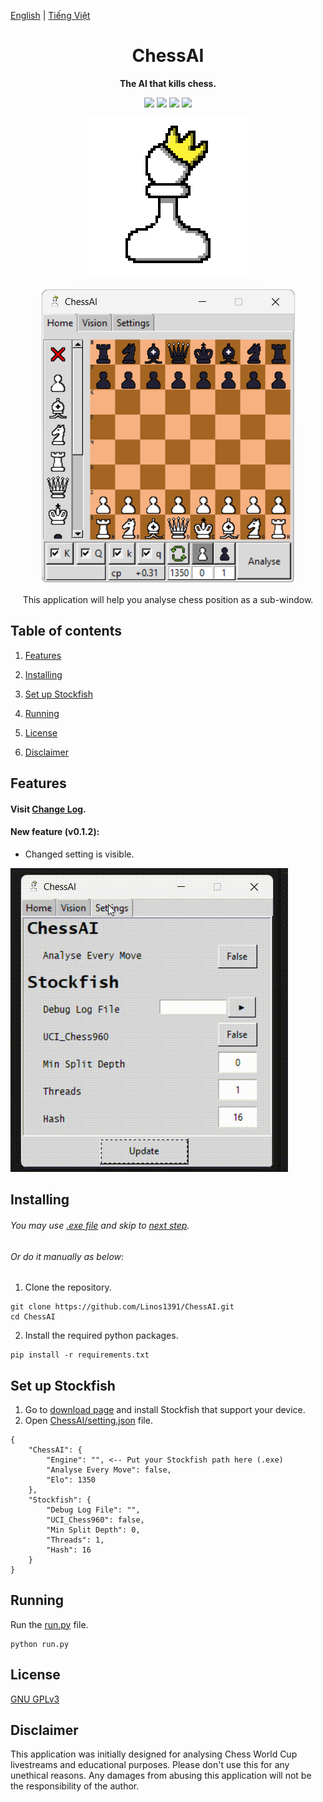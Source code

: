 [English](README.md) | [Tiếng Việt](README-vi.md)

<div align="center">

# ChessAI

**The AI that kills chess.**

[![][chessai-shield]][chessai-url]
[![][python-shield]][python-url]
[![][conda-shield]][conda-url]
[![][stockfish-shield]][stockfish-url]

[chessai-shield]: https://img.shields.io/badge/ChessAI-0.1.2-red
[chessai-url]: https://github.com/Linos1391/ChessAI
[python-shield]: https://img.shields.io/badge/Python-3.12+-yellow
[python-url]: https://www.python.org/downloads/
[conda-shield]: https://img.shields.io/badge/Anaconda-24.7+-grass
[conda-url]: https://www.anaconda.com/download
[stockfish-shield]: https://img.shields.io/badge/Stockfish-16+-green
[stockfish-url]: https://stockfishchess.org/download/

![Icon](assets/Icon128.png)

![ChessAI](assets/ChessAI.png)

This application will help you analyse chess position as a sub-window.

</div>

## Table of contents

1. [Features](#features)

2. [Installing](#installing)

3. [Set up Stockfish](#set-up-stockfish)

4. [Running](#running)

5. [License](#license)

6. [Disclaimer](#disclaimer)

## Features

#### Visit [Change Log](CHANGELOG.md).

#### New feature (v0.1.2):

- Changed setting is visible.

![feature_6](assets/features_6.gif)

## Installing

###### You may use [.exe file](https://github.com/Linos1391/ChessAI/releases/tag/main) and skip to [next step](#set-up-stockfish).

###### Or do it manually as below:

1. Clone the repository.

```
git clone https://github.com/Linos1391/ChessAI.git
cd ChessAI
```

2. Install the required python packages.

```
pip install -r requirements.txt
```

## Set up Stockfish

1. Go to [download page](https://stockfishchess.org/download/) and install Stockfish that support your device.
2. Open [ChessAI/setting.json](ChessAI/setting.json) file.
```
{
    "ChessAI": {
        "Engine": "", <-- Put your Stockfish path here (.exe)
        "Analyse Every Move": false,
        "Elo": 1350
    },
    "Stockfish": {
        "Debug Log File": "",
        "UCI_Chess960": false,
        "Min Split Depth": 0,
        "Threads": 1,
        "Hash": 16
    }
}
```

## Running

Run the [run.py](run.py) file.

```
python run.py
```

## License

[GNU GPLv3](LICENSE)

## Disclaimer

This application was initially designed for analysing Chess World Cup livestreams and educational purposes. Please don't use this for any unethical reasons. Any damages from abusing this application will not be the responsibility of the author.

